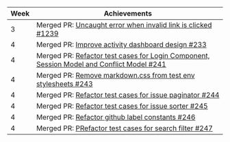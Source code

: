 | Week | Achievements |
| ---- | ------------ |
| 3 | Merged PR: [Uncaught error when invalid link is clicked #1239](https://github.com/CATcher-org/CATcher/pull/1239) |
| 4 | Merged PR: [Improve activity dashboard design #233](https://github.com/CATcher-org/WATcher/pull/233) |
| 4 | Merged PR: [Refactor test cases for Login Component, Session Model and Conflict Model #241](https://github.com/CATcher-org/WATcher/pull/241) |
| 4 | Merged PR: [Remove markdown.css from test env stylesheets #243](https://github.com/CATcher-org/WATcher/pull/243) |
| 4 | Merged PR: [Refactor test cases for issue paginator #244](https://github.com/CATcher-org/WATcher/pull/244) |
| 4 | Merged PR: [Refactor test cases for issue sorter #245](https://github.com/CATcher-org/WATcher/pull/245) |
| 4 | Merged PR: [Refactor github label constants #246](https://github.com/CATcher-org/WATcher/pull/246) |
| 4 | Merged PR: [PRefactor test cases for search filter #247](https://github.com/CATcher-org/WATcher/pull/247) |